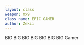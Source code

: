```yaml
---
layout: class
weapon: mx9
class_name: EPIC GAMER 
author: Zekii
---
```

BIG BIG BIG BIG BIG BIG BIG Gamer